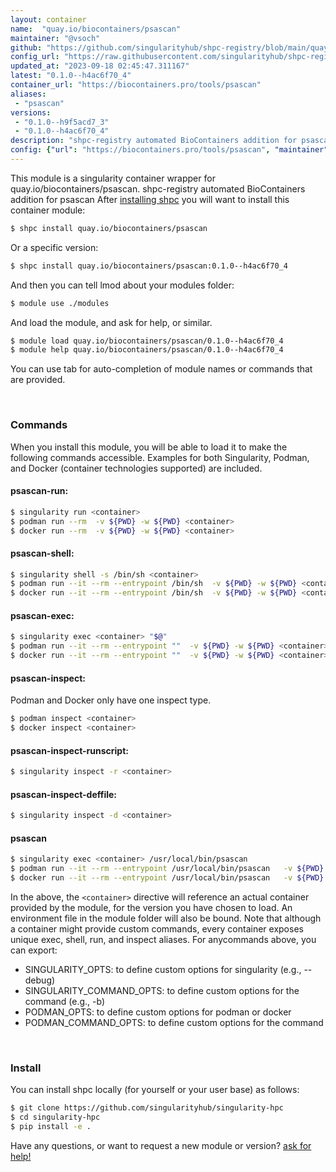 ```yaml
---
layout: container
name:  "quay.io/biocontainers/psascan"
maintainer: "@vsoch"
github: "https://github.com/singularityhub/shpc-registry/blob/main/quay.io/biocontainers/psascan/container.yaml"
config_url: "https://raw.githubusercontent.com/singularityhub/shpc-registry/main/quay.io/biocontainers/psascan/container.yaml"
updated_at: "2023-09-18 02:45:47.311167"
latest: "0.1.0--h4ac6f70_4"
container_url: "https://biocontainers.pro/tools/psascan"
aliases:
 - "psascan"
versions:
 - "0.1.0--h9f5acd7_3"
 - "0.1.0--h4ac6f70_4"
description: "shpc-registry automated BioContainers addition for psascan"
config: {"url": "https://biocontainers.pro/tools/psascan", "maintainer": "@vsoch", "description": "shpc-registry automated BioContainers addition for psascan", "latest": {"0.1.0--h4ac6f70_4": "sha256:c2a0f5595a448c37c36a4e977d16dbc7ec242b0e595d3fe07bbf50e9b8f7e22c"}, "tags": {"0.1.0--h9f5acd7_3": "sha256:944b5ed6b0d4327153537bbf9705ec789c85c87f7df6309db80abfbe5ca3658b", "0.1.0--h4ac6f70_4": "sha256:c2a0f5595a448c37c36a4e977d16dbc7ec242b0e595d3fe07bbf50e9b8f7e22c"}, "docker": "quay.io/biocontainers/psascan", "aliases": {"psascan": "/usr/local/bin/psascan"}}
---
```


This module is a singularity container wrapper for quay.io/biocontainers/psascan.
shpc-registry automated BioContainers addition for psascan
After [installing shpc](#install) you will want to install this container module:


```bash
$ shpc install quay.io/biocontainers/psascan
```

Or a specific version:

```bash
$ shpc install quay.io/biocontainers/psascan:0.1.0--h4ac6f70_4
```

And then you can tell lmod about your modules folder:

```bash
$ module use ./modules
```

And load the module, and ask for help, or similar.

```bash
$ module load quay.io/biocontainers/psascan/0.1.0--h4ac6f70_4
$ module help quay.io/biocontainers/psascan/0.1.0--h4ac6f70_4
```

You can use tab for auto-completion of module names or commands that are provided.

<br>

### Commands

When you install this module, you will be able to load it to make the following commands accessible.
Examples for both Singularity, Podman, and Docker (container technologies supported) are included.

#### psascan-run:

```bash
$ singularity run <container>
$ podman run --rm  -v ${PWD} -w ${PWD} <container>
$ docker run --rm  -v ${PWD} -w ${PWD} <container>
```

#### psascan-shell:

```bash
$ singularity shell -s /bin/sh <container>
$ podman run --it --rm --entrypoint /bin/sh  -v ${PWD} -w ${PWD} <container>
$ docker run --it --rm --entrypoint /bin/sh  -v ${PWD} -w ${PWD} <container>
```

#### psascan-exec:

```bash
$ singularity exec <container> "$@"
$ podman run --it --rm --entrypoint ""  -v ${PWD} -w ${PWD} <container> "$@"
$ docker run --it --rm --entrypoint ""  -v ${PWD} -w ${PWD} <container> "$@"
```

#### psascan-inspect:

Podman and Docker only have one inspect type.

```bash
$ podman inspect <container>
$ docker inspect <container>
```

#### psascan-inspect-runscript:

```bash
$ singularity inspect -r <container>
```

#### psascan-inspect-deffile:

```bash
$ singularity inspect -d <container>
```


#### psascan

```bash
$ singularity exec <container> /usr/local/bin/psascan
$ podman run --it --rm --entrypoint /usr/local/bin/psascan   -v ${PWD} -w ${PWD} <container> -c " $@"
$ docker run --it --rm --entrypoint /usr/local/bin/psascan   -v ${PWD} -w ${PWD} <container> -c " $@"
```



In the above, the `<container>` directive will reference an actual container provided
by the module, for the version you have chosen to load. An environment file in the
module folder will also be bound. Note that although a container
might provide custom commands, every container exposes unique exec, shell, run, and
inspect aliases. For anycommands above, you can export:

 - SINGULARITY_OPTS: to define custom options for singularity (e.g., --debug)
 - SINGULARITY_COMMAND_OPTS: to define custom options for the command (e.g., -b)
 - PODMAN_OPTS: to define custom options for podman or docker
 - PODMAN_COMMAND_OPTS: to define custom options for the command

<br>

### Install

You can install shpc locally (for yourself or your user base) as follows:

```bash
$ git clone https://github.com/singularityhub/singularity-hpc
$ cd singularity-hpc
$ pip install -e .
```

Have any questions, or want to request a new module or version? [ask for help!](https://github.com/singularityhub/singularity-hpc/issues)